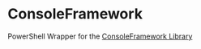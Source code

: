 # ConsoleFramework
PowerShell Wrapper for the [ConsoleFramework Library](https://github.com/elw00d/consoleframework)
